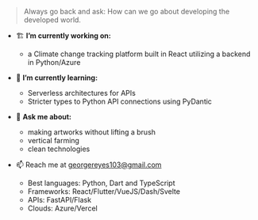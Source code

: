 > Always go back and ask: How can we go about developing the developed world.

- 🏗 **I’m currently working on:**
  - a Climate change tracking platform built in React utilizing a backend in Python/Azure

- 🌱 **I’m currently learning:**
  - Serverless architectures for APIs
  - Stricter types to Python API connections using PyDantic

- 💬 **Ask me about:**
  - making artworks without lifting a brush
  - vertical farming
  - clean technologies

- 📫 Reach me at georgereyes103@gmail.com 
  - Best languages: Python, Dart and TypeScript
  - Frameworks: React/Flutter/VueJS/Dash/Svelte
  - APIs: FastAPI/Flask
  - Clouds: Azure/Vercel


